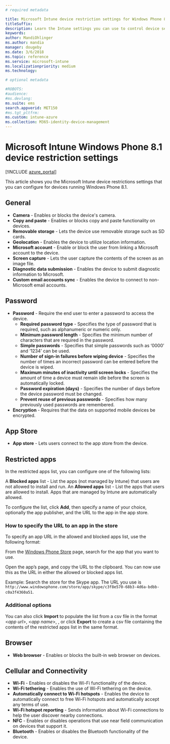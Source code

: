 ```yaml
---
# required metadata

title: Microsoft Intune device restriction settings for Windows Phone 8.1
titleSuffix:
description: Learn the Intune settings you can use to control device settings and functionality on devices running Windows Phone 8.1.
keywords:
author: MandiOhlinger
ms.author: mandia
manager: dougeby
ms.date: 3/6/2018
ms.topic: reference
ms.service: microsoft-intune
ms.localizationpriority: medium
ms.technology:

# optional metadata

#ROBOTS:
#audience:
#ms.devlang:
ms.suite: ems
search.appverid: MET150
#ms.tgt_pltfrm:
ms.custom: intune-azure
ms.collection: M365-identity-device-management
---
```


# Microsoft Intune Windows Phone 8.1 device restriction settings

[!INCLUDE [azure_portal](./includes/azure_portal.md)]

This article shows you the Microsoft Intune device restrictions settings that you can configure for devices running Windows Phone 8.1.


## General

- **Camera** - Enables or blocks the device's camera.
- **Copy and paste** - Enables or blocks copy and paste functionality on devices.
- **Removable storage** - Lets the device use removable storage such as SD cards.
- **Geolocation** - Enables the device to utilize location information.
- **Microsoft account** - Enable or block the user from linking a Microsoft account to the device.
- **Screen capture** - Lets the user capture the contents of the screen as an image file.
- **Diagnostic data submission** - Enables the device to submit diagnostic information to Microsoft.
- **Custom email accounts sync** - Enables the device to connect to non-Microsoft email accounts.

## Password

- **Password** - Require the end user to enter a password to access the device.
  - **Required password type** - Specifies the type of password that is required, such as alphanumeric or numeric only.
  - **Minimum password length** - Specifies the minimum number of characters that are required in the password.
  - **Simple passwords** - Specifies that simple passwords such as ‘0000’ and ‘1234’ can be used.
  - **Number of sign-in failures before wiping device** - Specifies the number of times an incorrect password can be entered before the device is wiped.
  - **Maximum minutes of inactivity until screen locks** - Specifies the amount of time a device must remain idle before the screen is automatically locked.
  - **Password expiration (days)** - Specifies the number of days before the device password must be changed.
  - **Prevent reuse of previous passwords** - Specifies how many previously used passwords are remembered.
- **Encryption** - Requires that the data on supported mobile devices be encrypted.

## App Store

- **App store** - Lets users connect to the app store from the device.

## Restricted apps

In the restricted apps list, you can configure one of the following lists:

A **Blocked apps** list - List the apps (not managed by Intune) that users are not allowed to install and run.
An **Allowed apps** list - List the apps that users are allowed to install. Apps that are managed by Intune are automatically allowed.

To configure the list, click **Add**, then specify a name of your choice, optionally the app publisher, and the URL to the app in the app store.

### How to specify the URL to an app in the store

To specify an app URL in the allowed and blocked apps list, use the following format:

From the [Windows Phone Store](https://www.microsoft.com/store/apps/windows-phone) page, search for the app that you want to use.

Open the app’s page, and copy the URL to the clipboard. You can now use this as the URL in either the allowed or blocked apps list.

Example: Search the store for the Skype app. The URL you use is `http://www.windowsphone.com/store/app/skype/c3f8e570-68b3-4d6a-bdbb-c0a3f4360a51`.



### Additional options

You can also click **Import** to populate the list from a csv file in the format <*app url*>, <*app name*>, <app publisher>, or click **Export** to create a csv file containing the contents of the restricted apps list in the same format.


## Browser

- **Web browser** - Enables or blocks the built-in web browser on devices.

## Cellular and Connectivity

- **Wi-Fi** - Enables or disables the Wi-Fi functionality of the device.
- **Wi-Fi tethering** - Enables the use of Wi-Fi tethering on the device.
- **Automatically connect to Wi-Fi hotspots** - Enables the device to automatically connect to free Wi-Fi hotspots and automatically accept any terms of use.
- **Wi-Fi hotspot reporting** - Sends information about Wi-Fi connections to help the user discover nearby connections.
- **NFC** - Enables or disables operations that use near field communication on devices that support it.
- **Bluetooth** - Enables or disables the Bluetooth functionality of the device.
